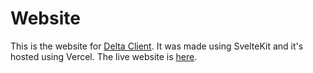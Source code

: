 # Website

This is the website for [Delta Client](https://github.com/stackotter/delta-client). It was made using SvelteKit and it's hosted using Vercel. The live website is [here](https://delta.stackotter.dev).
